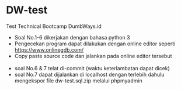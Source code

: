 # DW-test
Test Technical Bootcamp DumbWays.id

- Soal No.1-6 dikerjakan dengan bahasa python 3
- Pengecekan program dapat dilakukan dengan online editor seperti https://www.onlinegdb.com/
- Copy paste source code dan jalankan pada online editor tersebut
<br></br>
- soal No.6 & 7 telat di-commit (waktu keterlambatan dapat dicek)
- soal No.7 dapat dijalankan di localhost dengan terlebih dahulu mengekspor file dw-test.sql.zip melalui phpmyadmin



